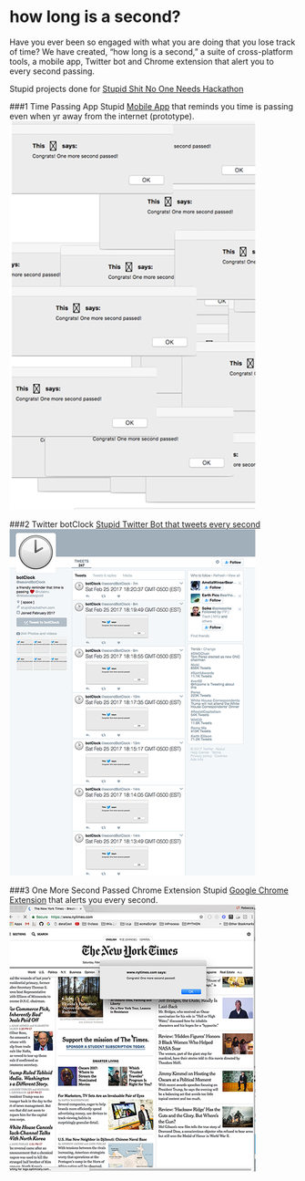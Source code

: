 #  how long is a second?

Have you ever been so engaged with what you are doing that you lose track of time? We have created, “how long is a second,” a suite of cross-platform tools, a mobile app, Twitter bot and Chrome extension that alert you to every second passing.

Stupid projects done for [Stupid Shit No One Needs Hackathon](http://www.stupidhackathon.com/)

###1 Time Passing App
Stupid [Mobile App](https://vimeo.com/205720048) that reminds you time is passing even when yr away from the internet (prototype).
![](/_docs/mobileApp.png)

###2 Twitter botClock
[Stupid Twitter Bot that tweets every second](https://twitter.com/secondBotClock)
![](/_docs/twitterBot.png)

###3 One More Second Passed Chrome Extension
Stupid [Google Chrome Extension](https://vimeo.com/205769633) that alerts you every second.
![](/_docs/chromeExtension.png)
